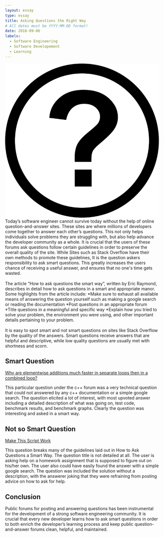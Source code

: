 ```yaml
---
layout: essay
type: essay
title: Asking Questions the Right Way
# All dates must be YYYY-MM-DD format!
date: 2018-09-06
labels:
  - Software Engineering
  - Software Developement
  - Learning
---
```


<img class = "ui small left floated image" src="../images/question-mark.png">
  Today’s software engineer cannot survive today without the help of online question-and-answer sites. These sites are 
  where millions of developers come together to answer each other’s questions. This not only helps individuals solve problems
  they are struggling with, but also help advance the developer community as a whole. It is crucial that the users of these
  forums ask questions follow certain guidelines in order to preserve the overall quality of the site. While Sites such as
  Stack Overflow have their own methods to promote these guidelines, It is the question askers responsibility to ask smart
  questions. This greatly increases the users chance of receiving a useful answer, and ensures that no one's time gets wasted. 
<br/><br/>
The article “How to ask questions the smart way”, written by Eric Raymond, describes in detail how to ask questions 
in a smart and appropriate manor. Some highlights from the article include:
*Make sure to exhaust all available means of answering the question yourself such as making a google search or reading the documentation
*Post questions in an appropriate forum
*Title questions in a meaningful and specific way
*Explain how you tried to solve your problem, the environment you were using, and other important details pertaining 
to your problem.
<br/><br/>
It is easy to spot smart and not smart questions on sites like Stack Overflow by the quality of the answers. 
Smart questions receive answers that are helpful and descriptive, while low quality questions are usually met with 
shortness and scorn. 

## Smart Question
<a href="https://stackoverflow.com/questions/8547778/why-are-elementwise-additions-much-faster-in-separate-loops-than-in-a-combined-l"> Why are elementwise additions much faster in separate loops then in a combined loop?</a>

This particular question under the c++ forum was a very technical question that could not answered by any c++ documentation
or a simple google search. The question elicited a lot of interest, with most upvoted answer including a detailed
description of what was going on, test code, benchmark results, and benchmark graphs. Clearly the question was interesting
and asked in a smart way.

## Not so Smart Question
<a href="https://stackoverflow.com/questions/32590751/make-this-script-work">Make This Script Work </a>

This question breaks many of the guidelines laid out in How to Ask Questions a Smart Way.
The question title is not detailed at all. The user is asking help on a homework assignment that is supposed to figure out
on his/her own. The user also could have easily found the answer with a simple google search. The question was included
the solution without a description, with the answerer joking that they were refraining from posting advice on how to ask 
for help.  
## Conclusion
Public forums for posting and answering questions has been instrumental for the development of a strong software engineering community.
It is crucial that every new developer learns how to ask smart questions in order to both enrich the developer’s learning process and
keep public question-and-answer forums clean, helpful, and maintained. 


